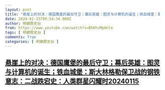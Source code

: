 ```yaml
---
layout: post
title: "悬崖上的对决：德国鹰堡的最后守卫；幕后英雄：图灵与计算机的诞生；铁血城堡：斯大林格勒保卫战的钢铁意志：二战跌宕史：人类群星闪耀时20240115"
date: 2024-01-15T09:54:34.000Z
author: 明鏡歷史台
from: https://www.youtube.com/watch?v=BhKhvMpHnlo
tags: [ 明鏡歷史台 ]
comments: True
categories: [ 明鏡歷史台 ]
---
```

<!--1705312474000-->
[悬崖上的对决：德国鹰堡的最后守卫；幕后英雄：图灵与计算机的诞生；铁血城堡：斯大林格勒保卫战的钢铁意志：二战跌宕史：人类群星闪耀时20240115](https://www.youtube.com/watch?v=BhKhvMpHnlo)
------

<div>

</div>
